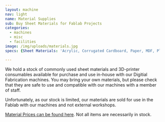 ```yaml
---
layout: machine
nav: light
name: Material Supplies
sub: Buy Sheet Materials for Fablab Projects
categories:
  - machines
  - misc
  - facilities
image: /img/uploads/materials.jpg
specs: {Sheet Materials: 'Acrylic, Corrugated Cardboard, Paper, MDF, Plywood, Polypropylene', 3D-Printer Filaments: 'ABS, PLA, PVA, NinjaFlex, Bronzefill', SLA Resins: 'Formlabs Standard Resins, Castable Resin, Flexible Resin'}

---
```


We hold a stock of commonly used sheet materials and 3D-printer consumables available for purchase and use in-house with our Digitial Fabrication machines. You may bring your own materials, but please check that they are safe to use and compatible with our machines with a member of staff.

Unfortunately, as our stock is limited, our materials are sold for use in the Fablab with our machines and not external workshops.

[Material Prices can be found here](/img/uploads/Materialprices.jpg). Not all items are necessarily in stock. 
